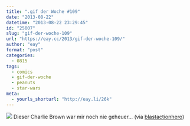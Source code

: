 ```yaml
---
title: ".gif der Woche #109"
date: "2013-08-22"
datetime: "2013-08-22 23:29:45"
id: "25007"
slug: "gif-der-woche-109"
url: "https://eay.cc/2013/gif-der-woche-109/"
author: "eay"
format: "post"
categories:
  - 0815
tags:
  - comics
  - gif-der-woche
  - peanuts
  - star-wars
meta:
  - yourls_shorturl: "http://eay.li/26k"
---
```


![](https://eay.cc/uploads/2013/charliebrownempire.gif) Dieser Charlie Brown war mir noch nie geheuer... (via [blastactionhero](http://blastactionhero.tumblr.com/))
